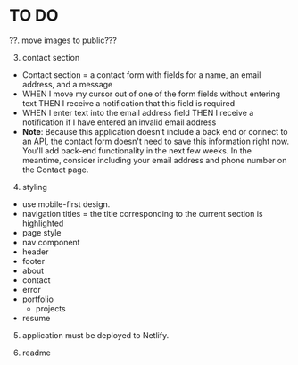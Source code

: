 # TO DO
??. move images to public???

3. contact section 
- Contact section = a contact form with fields for a name, an email address, and a message
- WHEN I move my cursor out of one of the form fields without entering text THEN I receive a notification that this field is required
- WHEN I enter text into the email address field THEN I receive a notification if I have entered an invalid email address
- **Note**: Because this application doesn’t include a back end or connect to an API, the contact form doesn't need to save this information right now. You'll add back-end functionality in the next few weeks. In the meantime, consider including your email address and phone number on the Contact page.

4. styling
- use mobile-first design.
- navigation titles = the title corresponding to the current section is highlighted
- page style
- nav component
- header
- footer
- about
- contact
- error
- portfolio 
    - projects
- resume

5. application must be deployed to Netlify.

6. readme